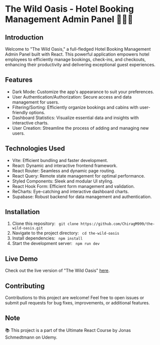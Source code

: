 # The Wild Oasis - Hotel Booking Management Admin Panel 🏨💼🚀

## Introduction
Welcome to "The Wild Oasis," a full-fledged Hotel Booking Management Admin Panel built with React. This powerful application empowers hotel employees to efficiently manage bookings, check-ins, and checkouts, enhancing their productivity and delivering exceptional guest experiences.

## Features
- Dark Mode: Customize the app's appearance to suit your preferences.
- User Authentication/Authorization: Secure access and data management for users.
- Filtering/Sorting: Efficiently organize bookings and cabins with user-friendly options.
- Dashboard Statistics: Visualize essential data and insights with interactive charts.
- User Creation: Streamline the process of adding and managing new users.

## Technologies Used
- Vite: Efficient bundling and faster development.
- React: Dynamic and interactive frontend framework.
- React Router: Seamless and dynamic page routing.
- React Query: Remote state management for optimal performance.
- Styled Components: Sleek and modular UI styling.
- React Hook Form: Efficient form management and validation.
- ReCharts: Eye-catching and interactive dashboard charts.
- Supabase: Robust backend for data management and authentication.

## Installation
1. Clone this repository:
   ``` git clone https://github.com/ChiragM999/the-wild-oasis.git```
2. Navigate to the project directory:
   ``` cd the-wild-oasis```
3. Install dependencies:
   ``` npm install```
4. Start the development server:
   ``` npm run dev```

## Live Demo
Check out the live version of "The Wild Oasis" [here](https://the-wild-oasis-chiragm999.netlify.app/).

## Contributing
Contributions to this project are welcome! Feel free to open issues or submit pull requests for bug fixes, improvements, or additional features.

## Note
📚 This project is a part of the Ultimate React Course by Jonas Schmedtmann on Udemy.
